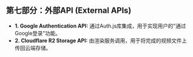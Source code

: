 ## **第七部分：外部API (External APIs)**

* **1. Google Authentication API:** 通过Auth.js库集成，用于实现用户的"通过Google登录"功能。
* **2. Cloudflare R2 Storage API:** 由渲染服务调用，用于将完成的视频文件上传回云端存储。